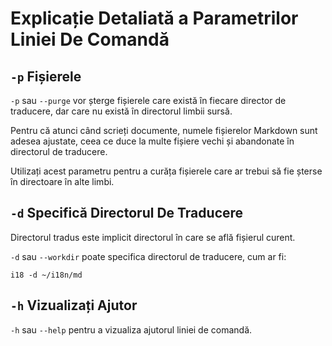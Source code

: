 # Explicație Detaliată a Parametrilor Liniei De Comandă

## `-p` Fișierele

`-p` sau `--purge` vor șterge fișierele care există în fiecare director de traducere, dar care nu există în directorul limbii sursă.

Pentru că atunci când scrieți documente, numele fișierelor Markdown sunt adesea ajustate, ceea ce duce la multe fișiere vechi și abandonate în directorul de traducere.

Utilizați acest parametru pentru a curăța fișierele care ar trebui să fie șterse în directoare în alte limbi.

## `-d` Specifică Directorul De Traducere

Directorul tradus este implicit directorul în care se află fișierul curent.

`-d` sau `--workdir` poate specifica directorul de traducere, cum ar fi:

```
i18 -d ~/i18n/md
```

## `-h` Vizualizați Ajutor

`-h` sau `--help` pentru a vizualiza ajutorul liniei de comandă.